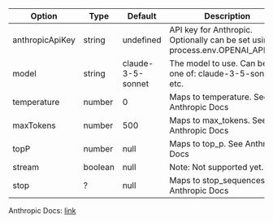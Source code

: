 | Option          | Type    | Default           | Description                                                                    |
| --------------- | ------- | ----------------- | ------------------------------------------------------------------------------ |
| anthropicApiKey | string  | undefined         | API key for Anthropic. Optionally can be set using process.env.OPENAI_API_KEY |
| model           | string  | claude-3-5-sonnet | The model to use. Can be any one of: claude-3-5-sonnet, etc.                   |
| temperature     | number  | 0                 | Maps to temperature. See Anthropic Docs                                        |
| maxTokens       | number  | 500               | Maps to max_tokens. See Anthropic Docs                                         |
| topP            | number  | null              | Maps to top_p. See Anthropic Docs                                              |
| stream          | boolean | null              | Note: Not supported yet.                                                       |
| stop            | ?       | null              | Maps to stop_sequences. See Anthropic Docs                                     |

Anthropic Docs: [link](https://platform.openai.com/docs/api-reference/completions)
